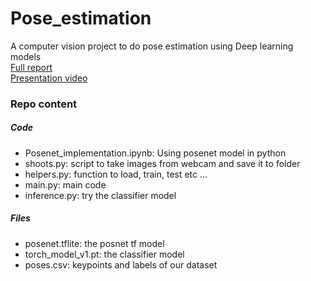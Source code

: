 # Pose_estimation
A computer vision project to do pose estimation using Deep learning models<br/>
[Full report](https://docs.google.com/document/d/1igWosVILnYq6iJ-QHuaPX8kBmgtc6xAx5LnDDNz-H3s/edit?usp=sharing)<br/>
[Presentation video](https://www.youtube.com/watch?v=mgX4lvBak_E)<br/>

### Repo content
##### Code
* Posenet_implementation.ipynb: Using posenet model in python<br/>
* shoots.py: script to take images from webcam and save it to folder<br/>
* helpers.py: function to load, train, test etc ...<br/>
* main.py: main code <br/>
* inference.py: try the classifier model<br/>

##### Files
* posenet.tflite: the posnet tf model<br/>
* torch_model_v1.pt: the classifier model<br/>
* poses.csv: keypoints and labels of our dataset<br/>
